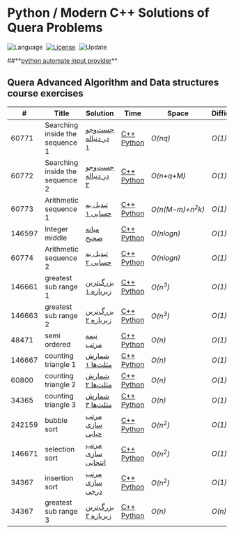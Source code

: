 # Python / Modern C++ Solutions of Quera Problems
![Language](https://img.shields.io/badge/language-Python%20%2F%20Modern%20C++-orange.svg)&nbsp;
[![License](https://img.shields.io/badge/license-MIT-blue.svg)](./LICENSE.md)&nbsp;
![Update](https://img.shields.io/badge/update-weekly-green.svg)&nbsp;

##**[python automate input provider](./Python/input_provider.py)\** 

## Quera Advanced Algorithm and Data structures course exercises
| #      | Title                           | Solution                                                                          | Time                                                                                                   | Space                      | Difficulty | Tag    | Note           | 
|--------|---------------------------------|-----------------------------------------------------------------------------------|--------------------------------------------------------------------------------------------------------|----------------------------|------------|--------|----------------|
| 60771  | Searching inside the sequence 1 | [جست‌وجو در دنباله ۱](https://quera.org/college/3016/chapter/10131/lesson/60771/) | [C++](./C++/searching-inside-the-sequence-1.cpp) [Python](./Python/searching-inside-the-sequence-1.py) | _O(nq)_                    | _O(1)_     | Easy   | List Searching |
| 60772  | Searching inside the sequence 2 | [جست‌وجو در دنباله ۲](https://quera.org/college/3016/chapter/10131/lesson/60772/) | [C++](./C++/searching-inside-the-sequence-2.cpp) [Python](./Python/searching-inside-the-sequence-2.py) | _O(n+q+M)_                 | _O(1)_     | Medium | List Searching |
| 60773  | Arithmetic sequence 1           | [تبدیل به حسابی ۱](https://quera.org/college/3016/chapter/10131/lesson/60773/)    | [C++](./C++/Arithmetic_sequence1.cpp) [Python](./Python/Arithmetic_sequence1.py)                       | _O(n(M−m)+n<sup>2</sup>k)_ | _O(1)_     | Easy   | List Sorting   |
| 146597 | Integer middle                  | [میانه صحیح](https://quera.org/college/3016/chapter/10131/lesson/146597/)         | [C++](./C++/integer_middle.cpp) [Python](./Python/integer_middle.py)                                   | _O(nlogn)_                 | _O(1)_     | Easy   | List Searching |
| 60774  | Arithmetic sequence 2           | [تبدیل به حسابی ۲](https://quera.org/college/3016/chapter/10131/lesson/60774/)    | [C++](./C++/Arithmetic_sequence2.cpp) [Python](./Python/Arithmetic_sequence2.py)                       | _O(nlogn)_                 | _O(1)_     | Medium | List Sorting   |
| 146661 | greatest sub range 1            | [بزرگ‌ترین زیربازه ۱](https://quera.org/college/3016/chapter/8233/lesson/146661/) | [C++](./C++/greatest_sub_range_1.cpp) [Python](./Python/greatest_sub_range_1.py)                       | _O(n<sup>3</sup>)_         | _O(1)_     | Easy   | List Searching |
| 146663 | greatest sub range 2            | [بزرگ‌ترین زیربازه ۲](https://quera.org/college/3016/chapter/8233/lesson/146663/) | [C++](./C++/greatest_sub_range_2.cpp) [Python](./Python/greatest_sub_range_2.py)                       | _O(n<sup>3</sup>)_         | _O(1)_     | Medium | List Searching |
| 48471  | semi ordered                    | [نیمه مرتب](https://quera.org/college/3016/chapter/8233/lesson/48471/)            | [C++](./C++/semi_ordered.cpp) [Python](./Python/semi_ordered.py)                                       | _O(n)_                     | _O(1)_     | Easy   | List Sorting   |
| 146667 | counting triangle 1             | [شمارش مثلث‌ها ۱](https://quera.org/college/3016/chapter/8233/lesson/146667/)     | [C++](./C++/counting_triangle_1.cpp) [Python](./Python/counting_triangle_1.py)                         | _O(n)_                     | _O(1)_     | Easy   | List Sorting   |
| 60800  | counting triangle 2             | [شمارش مثلث‌ها ۲](https://quera.org/college/3016/chapter/8233/lesson/60800/)      | [C++](./C++/counting_triangle_2.cpp) [Python](./Python/counting_triangle_2.py)                         | _O(n)_                     | _O(1)_     | Easy   | List Sorting   |
| 34365  | counting triangle 3             | [شمارش مثلث‌ها ۳](https://quera.org/college/3016/chapter/8233/lesson/34365/)      | [C++](./C++/counting_triangle_3.cpp) [Python](./Python/counting_triangle_3.py)                         | _O(n)_                     | _O(1)_     | Hard   | List Sorting   |
| 242159 | bubble sort                     | [مرتب سازی حبابی](https://quera.org/college/3016/chapter/8233/lesson/242159/)     | [C++](./C++/bubble_sort.cpp) [Python](./Python/bubble_sort.py)                                         | _O(n<sup>2</sup>)_         | _O(1)_     | Easy   | List Sorting   |
| 146671 | selection sort                  | [مرتب سازی انتخابی](https://quera.org/college/3016/chapter/8234/lesson/146671/)   | [C++](./C++/selection_sort.cpp) [Python](./Python/selection_sort.py)                                   | _O(n<sup>2</sup>)_         | _O(1)_     | Easy   | List Sorting   |
| 34367 | insertion sort                  | [مرتب سازی درجی](https://quera.org/college/3016/chapter/8234/lesson/34367/)       | [C++](./C++/insertion_sort.cpp) [Python](./Python/insertion_sort.py)                                   | _O(n<sup>2</sup>)_         | _O(1)_     | Easy   | List Sorting   |
| 34367 | greatest sub range 3            | [بزرگ‌ترین زیربازه ۳](https://quera.org/college/3016/chapter/8234/lesson/150067/) | [C++](./C++/greatest_sub_range_3.cpp) [Python](./Python/greatest_sub_range_3.py)                       | _O(n)_         | _O(n)_     | Easy   | List Sorting   |










